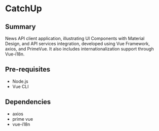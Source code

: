 # CatchUp

## Summary
News API client application, illustrating UI Components with Material Design, and API services integration, developed using Vue Framework, axios, and PrimeVue. It also includes internationalization support through Vue-i18n.

## Pre-requisites
- Node.js
- Vue CLI

## Dependencies
- axios
- prime vue
- vue-i18n